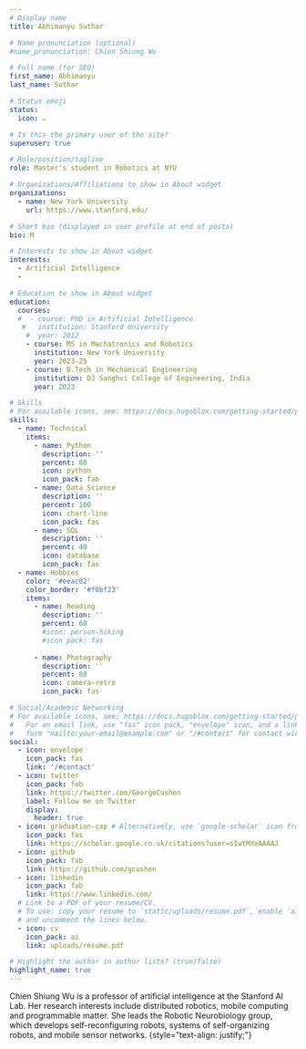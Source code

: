 ```yaml
---
# Display name
title: Abhimanyu Suthar

# Name pronunciation (optional)
#name_pronunciation: Chien Shiung Wu

# Full name (for SEO)
first_name: Abhimanyu
last_name: Suthar

# Status emoji
status:
  icon: ☕️

# Is this the primary user of the site?
superuser: true

# Role/position/tagline
role: Master's student in Robotics at NYU

# Organizations/Affiliations to show in About widget
organizations:
  - name: New York University 
    url: https://www.stanford.edu/

# Short bio (displayed in user profile at end of posts)
bio: M

# Interests to show in About widget
interests:
  - Artificial Intelligence
  -

# Education to show in About widget
education:
  courses:
  #  - course: PhD in Artificial Intelligence
   #   institution: Stanford University
    #  year: 2012
    - course: MS in Mechatronics and Robotics
      institution: New York University
      year: 2023-25
    - course: B.Tech in Mechanical Engineering
      institution: DJ Sanghvi College of Engineering, India
      year: 2023

# Skills
# For available icons, see: https://docs.hugoblox.com/getting-started/page-builder/#icons
skills:
  - name: Technical
    items:
      - name: Python
        description: ''
        percent: 80
        icon: python
        icon_pack: fab
      - name: Data Science
        description: ''
        percent: 100
        icon: chart-line
        icon_pack: fas
      - name: SQL
        description: ''
        percent: 40
        icon: database
        icon_pack: fas
  - name: Hobbies
    color: '#eeac02'
    color_border: '#f0bf23'
    items:
      - name: Reading
        description: ''
        percent: 60
        #icon: person-hiking
        #icon_pack: fas
      
      - name: Photography
        description: ''
        percent: 80
        icon: camera-retro
        icon_pack: fas

# Social/Academic Networking
# For available icons, see: https://docs.hugoblox.com/getting-started/page-builder/#icons
#   For an email link, use "fas" icon pack, "envelope" icon, and a link in the
#   form "mailto:your-email@example.com" or "/#contact" for contact widget.
social:
  - icon: envelope
    icon_pack: fas
    link: '/#contact'
  - icon: twitter
    icon_pack: fab
    link: https://twitter.com/GeorgeCushen
    label: Follow me on Twitter
    display:
      header: true
  - icon: graduation-cap # Alternatively, use `google-scholar` icon from `ai` icon pack
    icon_pack: fas
    link: https://scholar.google.co.uk/citations?user=sIwtMXoAAAAJ
  - icon: github
    icon_pack: fab
    link: https://github.com/gcushen
  - icon: linkedin
    icon_pack: fab
    link: https://www.linkedin.com/
  # Link to a PDF of your resume/CV.
  # To use: copy your resume to `static/uploads/resume.pdf`, enable `ai` icons in `params.yaml`,
  # and uncomment the lines below.
  - icon: cv
    icon_pack: ai
    link: uploads/resume.pdf

# Highlight the author in author lists? (true/false)
highlight_name: true
---
```


Chien Shiung Wu is a professor of artificial intelligence at the Stanford AI Lab. Her research interests include distributed robotics, mobile computing and programmable matter. She leads the Robotic Neurobiology group, which develops self-reconfiguring robots, systems of self-organizing robots, and mobile sensor networks.
{style="text-align: justify;"}
